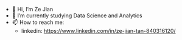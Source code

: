 - 👋 Hi, I’m Ze Jian
- 🌱 I’m currently studying Data Science and Analytics 
- 📫 How to reach me: 
  - linkedin: https://www.linkedin.com/in/ze-jian-tan-840316120/

<!---
zejian99/zejian99 is a ✨ special ✨ repository because its `README.md` (this file) appears on your GitHub profile.
You can click the Preview link to take a look at your changes.
--->
